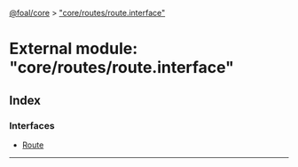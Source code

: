[@foal/core](../README.md) > ["core/routes/route.interface"](../modules/_core_routes_route_interface_.md)

# External module: "core/routes/route.interface"

## Index

### Interfaces

* [Route](../interfaces/_core_routes_route_interface_.route.md)

---

